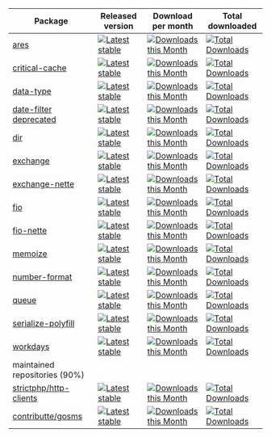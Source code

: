| Package                                                                                        | Released version                                                                                                                               | Download per month                                                                                                                                     | Total downloaded                                                                                                                                       |
|------------------------------------------------------------------------------------------------|------------------------------------------------------------------------------------------------------------------------------------------------|--------------------------------------------------------------------------------------------------------------------------------------------------------|--------------------------------------------------------------------------------------------------------------------------------------------------------|
| [ares](//github.com/h4kuna/ares)                                                               | [![Latest stable](https://img.shields.io/packagist/v/h4kuna/ares.svg)](https://packagist.org/packages/h4kuna/ares)                             | [![Downloads this Month](https://img.shields.io/packagist/dm/h4kuna/ares.svg)](https://packagist.org/packages/h4kuna/ares)                             | [![Total Downloads](https://poser.pugx.org/h4kuna/ares/downloads?format=flat)](https://packagist.org/packages/h4kuna/ares)                             |
| [critical-cache](//github.com/h4kuna/critical-cache)                                           | [![Latest stable](https://img.shields.io/packagist/v/h4kuna/critical-cache.svg)](https://packagist.org/packages/h4kuna/critical-cache)         | [![Downloads this Month](https://img.shields.io/packagist/dm/h4kuna/critical-cache.svg)](https://packagist.org/packages/h4kuna/critical-cache)         | [![Total Downloads](https://poser.pugx.org/h4kuna/critical-cache/downloads?format=flat)](https://packagist.org/packages/h4kuna/critical-cache)         | 
| [data-type](//github.com/h4kuna/data-type)                                                     | [![Latest stable](https://img.shields.io/packagist/v/h4kuna/data-type.svg)](https://packagist.org/packages/h4kuna/data-type)                   | [![Downloads this Month](https://img.shields.io/packagist/dm/h4kuna/data-type.svg)](https://packagist.org/packages/h4kuna/data-type)                   | [![Total Downloads](https://poser.pugx.org/h4kuna/data-type/downloads?format=flat)](https://packagist.org/packages/h4kuna/data-type)                   |
| [date-filter](//github.com/h4kuna/date-filter) [deprecated](//github.com/h4kuna/number-format) | [![Latest stable](https://img.shields.io/packagist/v/h4kuna/date-filter.svg)](https://packagist.org/packages/h4kuna/date-filter)               | [![Downloads this Month](https://img.shields.io/packagist/dm/h4kuna/date-filter.svg)](https://packagist.org/packages/h4kuna/date-filter)               | [![Total Downloads](https://poser.pugx.org/h4kuna/date-filter/downloads?format=flat)](https://packagist.org/packages/h4kuna/date-filter)               |
| [dir](//github.com/h4kuna/dir)                                                                 | [![Latest stable](https://img.shields.io/packagist/v/h4kuna/dir.svg)](https://packagist.org/packages/h4kuna/dir)                               | [![Downloads this Month](https://img.shields.io/packagist/dm/h4kuna/dir.svg)](https://packagist.org/packages/h4kuna/dir)                               | [![Total Downloads](https://poser.pugx.org/h4kuna/dir/downloads?format=flat)](https://packagist.org/packages/h4kuna/dir)                               | 
| [exchange](//github.com/h4kuna/exchange)                                                       | [![Latest stable](https://img.shields.io/packagist/v/h4kuna/exchange.svg)](https://packagist.org/packages/h4kuna/exchange)                     | [![Downloads this Month](https://img.shields.io/packagist/dm/h4kuna/exchange.svg)](https://packagist.org/packages/h4kuna/exchange)                     | [![Total Downloads](https://poser.pugx.org/h4kuna/exchange/downloads?format=flat)](https://packagist.org/packages/h4kuna/exchange)                     |
| [exchange-nette](//github.com/h4kuna/exchange-nette)                                           | [![Latest stable](https://img.shields.io/packagist/v/h4kuna/exchange-nette.svg)](https://packagist.org/packages/h4kuna/exchange-nette)         | [![Downloads this Month](https://img.shields.io/packagist/dm/h4kuna/exchange-nette.svg)](https://packagist.org/packages/h4kuna/exchange-nette)         | [![Total Downloads](https://poser.pugx.org/h4kuna/exchange-nette/downloads?format=flat)](https://packagist.org/packages/h4kuna/exchange-nette)         |
| [fio](//github.com/h4kuna/fio)                                                                 | [![Latest stable](https://img.shields.io/packagist/v/h4kuna/fio.svg)](https://packagist.org/packages/h4kuna/fio)                               | [![Downloads this Month](https://img.shields.io/packagist/dm/h4kuna/fio.svg)](https://packagist.org/packages/h4kuna/fio)                               | [![Total Downloads](https://poser.pugx.org/h4kuna/fio/downloads?format=flat)](https://packagist.org/packages/h4kuna/fio)                               |
| [fio-nette](//github.com/h4kuna/fio-nette)                                                     | [![Latest stable](https://img.shields.io/packagist/v/h4kuna/fio-nette.svg)](https://packagist.org/packages/h4kuna/fio-nette)                   | [![Downloads this Month](https://img.shields.io/packagist/dm/h4kuna/fio-nette.svg)](https://packagist.org/packages/h4kuna/fio-nette)                   | [![Total Downloads](https://poser.pugx.org/h4kuna/fio-nette/downloads?format=flat)](https://packagist.org/packages/h4kuna/fio-nette)                   |
| [memoize](//github.com/h4kuna/memoize)                                                         | [![Latest stable](https://img.shields.io/packagist/v/h4kuna/memoize.svg)](https://packagist.org/packages/h4kuna/memoize)                       | [![Downloads this Month](https://img.shields.io/packagist/dm/h4kuna/memoize.svg)](https://packagist.org/packages/h4kuna/memoize)                       | [![Total Downloads](https://poser.pugx.org/h4kuna/memoize/downloads?format=flat)](https://packagist.org/packages/h4kuna/memoize)                       |
| [number-format](//github.com/h4kuna/number-format)                                             | [![Latest stable](https://img.shields.io/packagist/v/h4kuna/number-format.svg)](https://packagist.org/packages/h4kuna/number-format)           | [![Downloads this Month](https://img.shields.io/packagist/dm/h4kuna/number-format.svg)](https://packagist.org/packages/h4kuna/number-format)           | [![Total Downloads](https://poser.pugx.org/h4kuna/number-format/downloads?format=flat)](https://packagist.org/packages/h4kuna/number-format)           |
| [queue](//github.com/h4kuna/queue)                                                             | [![Latest stable](https://img.shields.io/packagist/v/h4kuna/queue.svg)](https://packagist.org/packages/h4kuna/queue)                           | [![Downloads this Month](https://img.shields.io/packagist/dm/h4kuna/queue.svg)](https://packagist.org/packages/h4kuna/queue)                           | [![Total Downloads](https://poser.pugx.org/h4kuna/queue/downloads?format=flat)](https://packagist.org/packages/h4kuna/queue)                           |
| [serialize-polyfill](//github.com/h4kuna/serialize-polyfill)                                   | [![Latest stable](https://img.shields.io/packagist/v/h4kuna/serialize-polyfill.svg)](https://packagist.org/packages/h4kuna/serialize-polyfill) | [![Downloads this Month](https://img.shields.io/packagist/dm/h4kuna/serialize-polyfill.svg)](https://packagist.org/packages/h4kuna/serialize-polyfill) | [![Total Downloads](https://poser.pugx.org/h4kuna/serialize-polyfill/downloads?format=flat)](https://packagist.org/packages/h4kuna/serialize-polyfill) | 
| [workdays](//github.com/h4kuna/workdays)                                                       | [![Latest stable](https://img.shields.io/packagist/v/h4kuna/workdays.svg)](https://packagist.org/packages/h4kuna/workdays)                     | [![Downloads this Month](https://img.shields.io/packagist/dm/h4kuna/workdays.svg)](https://packagist.org/packages/h4kuna/workdays)                     | [![Total Downloads](https://poser.pugx.org/h4kuna/workdays/downloads?format=flat)](https://packagist.org/packages/h4kuna/workdays)                     |
| maintained repositories (90%)                                                                  |
| [strictphp/http-clients](//github.com/strictphp/http-clients)                                  | [![Latest stable](https://img.shields.io/packagist/v/strictphp/http-clients.svg)](https://packagist.org/packages/strictphp/http-clients)       | [![Downloads this Month](https://img.shields.io/packagist/dm/strictphp/http-clients.svg)](https://packagist.org/packages/strictphp/http-clients)       | [![Total Downloads](https://poser.pugx.org/strictphp/http-clients/downloads?format=flat)](https://packagist.org/packages/strictphp/http-clients)       |
| [contributte/gosms](//github.com/contributte/gosms)                                            | [![Latest stable](https://img.shields.io/packagist/v/contributte/gosms.svg)](https://packagist.org/packages/contributte/gosms)                 | [![Downloads this Month](https://img.shields.io/packagist/dm/contributte/gosms.svg)](https://packagist.org/packages/contributte/gosms)                 | [![Total Downloads](https://poser.pugx.org/contributte/gosms/downloads?format=flat)](https://packagist.org/packages/contributte/gosms)                 |
